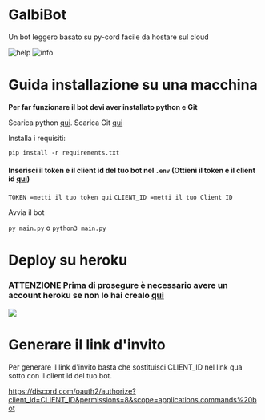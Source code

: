 # **GalbiBot**
Un bot leggero basato su py-cord facile da hostare sul cloud

![help](https://i.imgur.com/0NSq11M.png)  ![info](https://i.imgur.com/l8ss3iI.png)

# Guida installazione su una macchina

**Per far funzionare il bot devi aver installato python e Git**

Scarica python [qui](https://www.python.org/downloads/).
Scarica Git [qui](https://git-scm.com/downloads)

Installa i requisiti:

`pip install -r requirements.txt`

#### Inserisci il token e il client id del tuo bot nel `.env` (Ottieni il token e il client id [qui](https://discord.com/developers/applications))
`TOKEN =metti il tuo token qui` `CLIENT_ID =metti il tuo Client ID`

Avvia il bot

`py main.py` o `python3 main.py`

# Deploy su heroku

### ATTENZIONE **Prima di prosegure è necessario avere un account heroku se non lo hai crealo [qui](https://signup.heroku.com/login)**

[![](https://www.herokucdn.com/deploy/button.svg)](https://dashboard.heroku.com/new?template=https://github.com/Galbaninoh/GalbiBot)

# Generare il link d'invito

Per generare il link d'invito basta che sostituisci CLIENT_ID nel link qua sotto con il client id del tuo bot.

https://discord.com/oauth2/authorize?client_id=CLIENT_ID&permissions=8&scope=applications.commands%20bot

